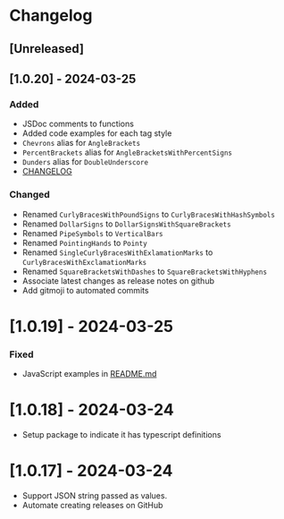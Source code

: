 # Changelog

## [Unreleased]

## [1.0.20] - 2024-03-25

### Added

- JSDoc comments to functions
- Added code examples for each tag style
- `Chevrons` alias for `AngleBrackets`
- `PercentBrackets` alias for `AngleBracketsWithPercentSigns`
- `Dunders` alias for `DoubleUnderscore`
- [CHANGELOG](./CHANGELOG.md)

### Changed

- Renamed `CurlyBracesWithPoundSigns` to `CurlyBracesWithHashSymbols`
- Renamed `DollarSigns` to `DollarSignsWithSquareBrackets`
- Renamed `PipeSymbols` to `VerticalBars`
- Renamed `PointingHands` to `Pointy`
- Renamed `SingleCurlyBracesWithExlamationMarks` to `CurlyBracesWithExclamationMarks`
- Renamed `SquareBracketsWithDashes` to `SquareBracketsWithHyphens`
- Associate latest changes as release notes on github
- Add gitmoji to automated commits

# [1.0.19] - 2024-03-25

### Fixed

- JavaScript examples in [README.md](./README.md)

# [1.0.18] - 2024-03-24

- Setup package to indicate it has typescript definitions

# [1.0.17] - 2024-03-24

- Support JSON string passed as values.
- Automate creating releases on GitHub
